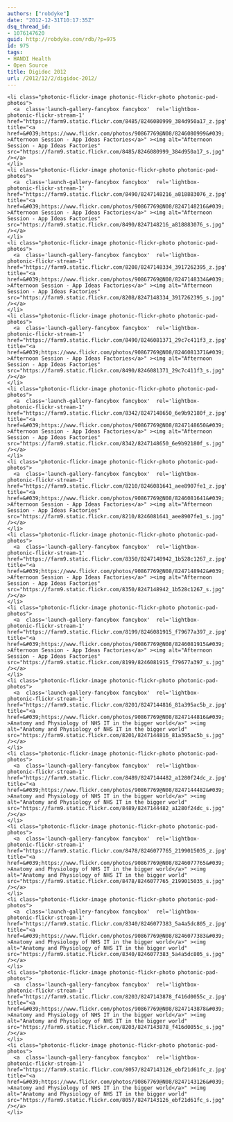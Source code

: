 ```yaml
---
authors: ["robdyke"]
date: "2012-12-31T10:17:35Z"
dsq_thread_id:
- 1076147620
guid: http://robdyke.com/rdb/?p=975
id: 975
tags:
- HANDI Health
- Open Source
title: Digidoc 2012
url: /2012/12/2/digidoc-2012/
---
```

    <li class="photonic-flickr-image photonic-flickr-photo photonic-pad-photos">
      <a  class='launch-gallery-fancybox fancybox'  rel='lightbox-photonic-flickr-stream-1'  href="https://farm9.static.flickr.com/8485/8246080999_384d950a17_z.jpg" title="<a href=&#039;https://www.flickr.com/photos/90867769@N08/8246080999&#039; >Afternoon Session - App Ideas Factories</a>" ><img alt="Afternoon Session - App Ideas Factories" src="https://farm9.static.flickr.com/8485/8246080999_384d950a17_s.jpg" /></a>
    </li>
    <li class="photonic-flickr-image photonic-flickr-photo photonic-pad-photos">
      <a  class='launch-gallery-fancybox fancybox'  rel='lightbox-photonic-flickr-stream-1'  href="https://farm9.static.flickr.com/8490/8247148216_a818883076_z.jpg" title="<a href=&#039;https://www.flickr.com/photos/90867769@N08/8247148216&#039; >Afternoon Session - App Ideas Factories</a>" ><img alt="Afternoon Session - App Ideas Factories" src="https://farm9.static.flickr.com/8490/8247148216_a818883076_s.jpg" /></a>
    </li>
    <li class="photonic-flickr-image photonic-flickr-photo photonic-pad-photos">
      <a  class='launch-gallery-fancybox fancybox'  rel='lightbox-photonic-flickr-stream-1'  href="https://farm9.static.flickr.com/8208/8247148334_3917262395_z.jpg" title="<a href=&#039;https://www.flickr.com/photos/90867769@N08/8247148334&#039; >Afternoon Session - App Ideas Factories</a>" ><img alt="Afternoon Session - App Ideas Factories" src="https://farm9.static.flickr.com/8208/8247148334_3917262395_s.jpg" /></a>
    </li>
    <li class="photonic-flickr-image photonic-flickr-photo photonic-pad-photos">
      <a  class='launch-gallery-fancybox fancybox'  rel='lightbox-photonic-flickr-stream-1'  href="https://farm9.static.flickr.com/8490/8246081371_29c7c411f3_z.jpg" title="<a href=&#039;https://www.flickr.com/photos/90867769@N08/8246081371&#039; >Afternoon Session - App Ideas Factories</a>" ><img alt="Afternoon Session - App Ideas Factories" src="https://farm9.static.flickr.com/8490/8246081371_29c7c411f3_s.jpg" /></a>
    </li>
    <li class="photonic-flickr-image photonic-flickr-photo photonic-pad-photos">
      <a  class='launch-gallery-fancybox fancybox'  rel='lightbox-photonic-flickr-stream-1'  href="https://farm9.static.flickr.com/8342/8247148650_6e9b92180f_z.jpg" title="<a href=&#039;https://www.flickr.com/photos/90867769@N08/8247148650&#039; >Afternoon Session - App Ideas Factories</a>" ><img alt="Afternoon Session - App Ideas Factories" src="https://farm9.static.flickr.com/8342/8247148650_6e9b92180f_s.jpg" /></a>
    </li>
    <li class="photonic-flickr-image photonic-flickr-photo photonic-pad-photos">
      <a  class='launch-gallery-fancybox fancybox'  rel='lightbox-photonic-flickr-stream-1'  href="https://farm9.static.flickr.com/8210/8246081641_aee8907fe1_z.jpg" title="<a href=&#039;https://www.flickr.com/photos/90867769@N08/8246081641&#039; >Afternoon Session - App Ideas Factories</a>" ><img alt="Afternoon Session - App Ideas Factories" src="https://farm9.static.flickr.com/8210/8246081641_aee8907fe1_s.jpg" /></a>
    </li>
    <li class="photonic-flickr-image photonic-flickr-photo photonic-pad-photos">
      <a  class='launch-gallery-fancybox fancybox'  rel='lightbox-photonic-flickr-stream-1'  href="https://farm9.static.flickr.com/8350/8247148942_1b528c1267_z.jpg" title="<a href=&#039;https://www.flickr.com/photos/90867769@N08/8247148942&#039; >Afternoon Session - App Ideas Factories</a>" ><img alt="Afternoon Session - App Ideas Factories" src="https://farm9.static.flickr.com/8350/8247148942_1b528c1267_s.jpg" /></a>
    </li>
    <li class="photonic-flickr-image photonic-flickr-photo photonic-pad-photos">
      <a  class='launch-gallery-fancybox fancybox'  rel='lightbox-photonic-flickr-stream-1'  href="https://farm9.static.flickr.com/8199/8246081915_f79677a397_z.jpg" title="<a href=&#039;https://www.flickr.com/photos/90867769@N08/8246081915&#039; >Afternoon Session - App Ideas Factories</a>" ><img alt="Afternoon Session - App Ideas Factories" src="https://farm9.static.flickr.com/8199/8246081915_f79677a397_s.jpg" /></a>
    </li>
    <li class="photonic-flickr-image photonic-flickr-photo photonic-pad-photos">
      <a  class='launch-gallery-fancybox fancybox'  rel='lightbox-photonic-flickr-stream-1'  href="https://farm9.static.flickr.com/8201/8247144816_81a395ac5b_z.jpg" title="<a href=&#039;https://www.flickr.com/photos/90867769@N08/8247144816&#039; >Anatomy and Physiology of NHS IT in the bigger world</a>" ><img alt="Anatomy and Physiology of NHS IT in the bigger world" src="https://farm9.static.flickr.com/8201/8247144816_81a395ac5b_s.jpg" /></a>
    </li>
    <li class="photonic-flickr-image photonic-flickr-photo photonic-pad-photos">
      <a  class='launch-gallery-fancybox fancybox'  rel='lightbox-photonic-flickr-stream-1'  href="https://farm9.static.flickr.com/8489/8247144482_a1280f24dc_z.jpg" title="<a href=&#039;https://www.flickr.com/photos/90867769@N08/8247144482&#039; >Anatomy and Physiology of NHS IT in the bigger world</a>" ><img alt="Anatomy and Physiology of NHS IT in the bigger world" src="https://farm9.static.flickr.com/8489/8247144482_a1280f24dc_s.jpg" /></a>
    </li>
    <li class="photonic-flickr-image photonic-flickr-photo photonic-pad-photos">
      <a  class='launch-gallery-fancybox fancybox'  rel='lightbox-photonic-flickr-stream-1'  href="https://farm9.static.flickr.com/8478/8246077765_2199015035_z.jpg" title="<a href=&#039;https://www.flickr.com/photos/90867769@N08/8246077765&#039; >Anatomy and Physiology of NHS IT in the bigger world</a>" ><img alt="Anatomy and Physiology of NHS IT in the bigger world" src="https://farm9.static.flickr.com/8478/8246077765_2199015035_s.jpg" /></a>
    </li>
    <li class="photonic-flickr-image photonic-flickr-photo photonic-pad-photos">
      <a  class='launch-gallery-fancybox fancybox'  rel='lightbox-photonic-flickr-stream-1'  href="https://farm9.static.flickr.com/8340/8246077383_5a4a5dc805_z.jpg" title="<a href=&#039;https://www.flickr.com/photos/90867769@N08/8246077383&#039; >Anatomy and Physiology of NHS IT in the bigger world</a>" ><img alt="Anatomy and Physiology of NHS IT in the bigger world" src="https://farm9.static.flickr.com/8340/8246077383_5a4a5dc805_s.jpg" /></a>
    </li>
    <li class="photonic-flickr-image photonic-flickr-photo photonic-pad-photos">
      <a  class='launch-gallery-fancybox fancybox'  rel='lightbox-photonic-flickr-stream-1'  href="https://farm9.static.flickr.com/8203/8247143878_f416d0055c_z.jpg" title="<a href=&#039;https://www.flickr.com/photos/90867769@N08/8247143878&#039; >Anatomy and Physiology of NHS IT in the bigger world</a>" ><img alt="Anatomy and Physiology of NHS IT in the bigger world" src="https://farm9.static.flickr.com/8203/8247143878_f416d0055c_s.jpg" /></a>
    </li>
    <li class="photonic-flickr-image photonic-flickr-photo photonic-pad-photos">
      <a  class='launch-gallery-fancybox fancybox'  rel='lightbox-photonic-flickr-stream-1'  href="https://farm9.static.flickr.com/8057/8247143126_ebf21d61fc_z.jpg" title="<a href=&#039;https://www.flickr.com/photos/90867769@N08/8247143126&#039; >Anatomy and Physiology of NHS IT in the bigger world</a>" ><img alt="Anatomy and Physiology of NHS IT in the bigger world" src="https://farm9.static.flickr.com/8057/8247143126_ebf21d61fc_s.jpg" /></a>
    </li>